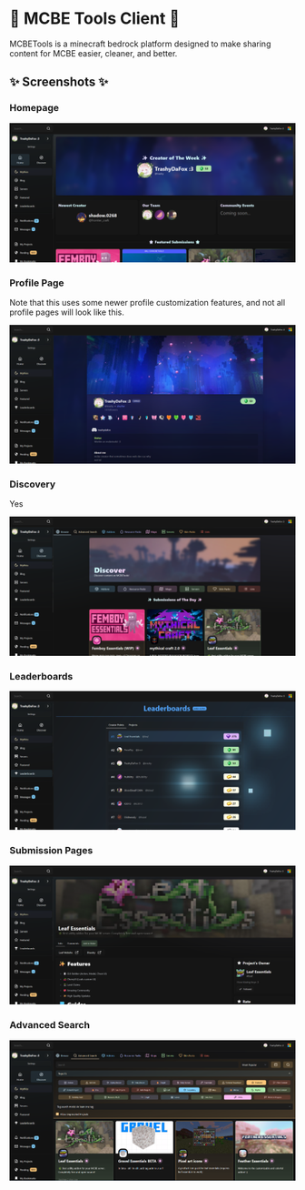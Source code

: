 # 🌸 MCBE Tools Client 🌸

MCBETools is a minecraft bedrock platform designed to make sharing content for MCBE easier, cleaner, and better.

## ✨ Screenshots ✨

### Homepage

![A screenshot of MCBETools](image-1.png)

### Profile Page

Note that this uses some newer profile customization features, and not all profile pages will look like this.

![alt text](image-2.png)

### Discovery

Yes

![alt text](image-3.png)

### Leaderboards

![alt text](image-4.png)

### Submission Pages

![alt text](image-5.png)

### Advanced Search

![alt text](image-6.png)